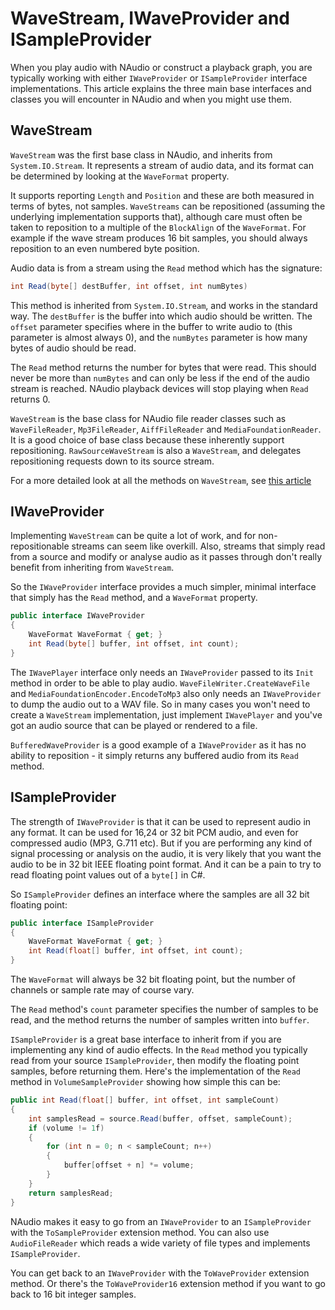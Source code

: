 # WaveStream, IWaveProvider and ISampleProvider

When you play audio with NAudio or construct a playback graph, you are typically working with either `IWaveProvider` or `ISampleProvider` interface implementations. This article explains the three main base interfaces and classes you will encounter in NAudio and when you might use them.

## WaveStream

`WaveStream` was the first base class in NAudio, and inherits from `System.IO.Stream`. It represents a stream of audio data, and its format can be determined by looking at the `WaveFormat` property.

It supports reporting `Length` and `Position` and these are both measured in terms of bytes, not samples. `WaveStreams` can be repositioned (assuming the underlying implementation supports that), although care must often be taken to reposition to a multiple of the `BlockAlign` of the `WaveFormat`. For example if the wave stream produces 16 bit samples, you should always reposition to an even numbered byte position.

Audio data is from a stream using the `Read` method which has the signature:

```c#
int Read(byte[] destBuffer, int offset, int numBytes)
```

This method is inherited from `System.IO.Stream`, and works in the standard way. The `destBuffer` is the buffer into which audio should be written. The `offset` parameter specifies where in the buffer to write audio to (this parameter is almost always 0), and the `numBytes` parameter is how many bytes of audio should be read.

The `Read` method returns the number for bytes that were read. This should never be more than `numBytes` and can only be less if the end of the audio stream is reached. NAudio playback devices will stop playing when `Read` returns 0.

`WaveStream` is the base class for NAudio file reader classes such as `WaveFileReader`, `Mp3FileReader`, `AiffFileReader` and `MediaFoundationReader`. It is a good choice of base class because these inherently support repositioning. `RawSourceWaveStream` is also a `WaveStream`, and delegates repositioning requests down to its source stream.

For a more detailed look at all the methods on `WaveStream`, see [this article](http://markheath.net/post/naudio-wavestream-in-depth)

## IWaveProvider

Implementing `WaveStream` can be quite a lot of work, and for non-repositionable streams can seem like overkill. Also, streams that simply read from a source and modify or analyse audio as it passes through don't really benefit from inheriting from `WaveStream`.

So the `IWaveProvider` interface provides a much simpler, minimal interface that simply has the `Read` method, and a `WaveFormat` property.

```c#
public interface IWaveProvider
{
    WaveFormat WaveFormat { get; }
    int Read(byte[] buffer, int offset, int count);
}
```

The `IWavePlayer` interface only needs an `IWaveProvider` passed to its `Init` method in order to be able to play audio. `WaveFileWriter.CreateWaveFile` and `MediaFoundationEncoder.EncodeToMp3` also only needs an `IWaveProvider` to dump the audio out to a WAV file. So in many cases you won't need to create a `WaveStream` implementation, just implement `IWavePlayer` and you've got an audio source that can be played or rendered to a file.

`BufferedWaveProvider` is a good example of a `IWaveProvider` as it has no ability to reposition - it simply returns any buffered audio from its `Read` method.

## ISampleProvider

The strength of `IWaveProvider` is that it can be used to represent audio in any format. It can be used for 16,24 or 32 bit PCM audio, and even for compressed audio (MP3, G.711 etc). But if you are performing any kind of signal processing or analysis on the audio, it is very likely that you want the audio to be in 32 bit IEEE floating point format. And it can be a pain to try to read floating point values out of a `byte[]` in C#.

So `ISampleProvider` defines an interface where the samples are all 32 bit floating point:

```c#
public interface ISampleProvider
{
    WaveFormat WaveFormat { get; }
    int Read(float[] buffer, int offset, int count);
}
```

The `WaveFormat` will always be 32 bit floating point, but the number of channels or sample rate may of course vary.

The `Read` method's `count` parameter specifies the number of samples to be read, and the method returns the number of samples written into `buffer`.

`ISampleProvider` is a great base interface to inherit from if you are implementing any kind of audio effects. In the `Read` method you typically read from your source `ISampleProvider`, then modify the floating point samples, before returning them. Here's the implementation of the `Read` method in `VolumeSampleProvider` showing how simple this can be:

```c#
public int Read(float[] buffer, int offset, int sampleCount)
{
    int samplesRead = source.Read(buffer, offset, sampleCount);
    if (volume != 1f)
    {
        for (int n = 0; n < sampleCount; n++)
        {
            buffer[offset + n] *= volume;
        }
    }
    return samplesRead;
}
```

NAudio makes it easy to go from an `IWaveProvider` to an `ISampleProvider` with the `ToSampleProvider` extension method. You can also use `AudioFileReader` which reads a wide variety of file types and implements `ISampleProvider`.

You can get back to an `IWaveProvider` with the `ToWaveProvider` extension method. Or there's the `ToWaveProvider16` extension method if you want to go back to 16 bit integer samples.